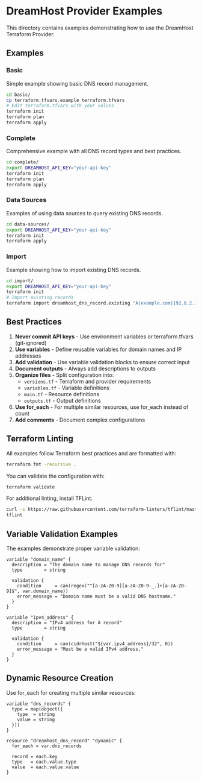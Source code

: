 # DreamHost Provider Examples

This directory contains examples demonstrating how to use the DreamHost Terraform Provider.

## Examples

### Basic
Simple example showing basic DNS record management.

```bash
cd basic/
cp terraform.tfvars.example terraform.tfvars
# Edit terraform.tfvars with your values
terraform init
terraform plan
terraform apply
```

### Complete
Comprehensive example with all DNS record types and best practices.

```bash
cd complete/
export DREAMHOST_API_KEY="your-api-key"
terraform init
terraform plan
terraform apply
```

### Data Sources
Examples of using data sources to query existing DNS records.

```bash
cd data-sources/
export DREAMHOST_API_KEY="your-api-key"
terraform init
terraform apply
```

### Import
Example showing how to import existing DNS records.

```bash
cd import/
export DREAMHOST_API_KEY="your-api-key"
terraform init
# Import existing records
terraform import dreamhost_dns_record.existing "A|example.com|192.0.2.1"
```

## Best Practices

1. **Never commit API keys** - Use environment variables or terraform.tfvars (git-ignored)
2. **Use variables** - Define reusable variables for domain names and IP addresses
3. **Add validation** - Use variable validation blocks to ensure correct input
4. **Document outputs** - Always add descriptions to outputs
5. **Organize files** - Split configuration into:
   - `versions.tf` - Terraform and provider requirements
   - `variables.tf` - Variable definitions
   - `main.tf` - Resource definitions
   - `outputs.tf` - Output definitions
6. **Use for_each** - For multiple similar resources, use for_each instead of count
7. **Add comments** - Document complex configurations

## Terraform Linting

All examples follow Terraform best practices and are formatted with:

```bash
terraform fmt -recursive .
```

You can validate the configuration with:

```bash
terraform validate
```

For additional linting, install TFLint:

```bash
curl -s https://raw.githubusercontent.com/terraform-linters/tflint/master/install_linux.sh | bash
tflint
```

## Variable Validation Examples

The examples demonstrate proper variable validation:

```hcl
variable "domain_name" {
  description = "The domain name to manage DNS records for"
  type        = string
  
  validation {
    condition     = can(regex("^[a-zA-Z0-9][a-zA-Z0-9-_.]+[a-zA-Z0-9]$", var.domain_name))
    error_message = "Domain name must be a valid DNS hostname."
  }
}

variable "ipv4_address" {
  description = "IPv4 address for A record"
  type        = string
  
  validation {
    condition     = can(cidrhost("${var.ipv4_address}/32", 0))
    error_message = "Must be a valid IPv4 address."
  }
}
```

## Dynamic Resource Creation

Use for_each for creating multiple similar resources:

```hcl
variable "dns_records" {
  type = map(object({
    type  = string
    value = string
  }))
}

resource "dreamhost_dns_record" "dynamic" {
  for_each = var.dns_records
  
  record = each.key
  type   = each.value.type
  value  = each.value.value
}
```
